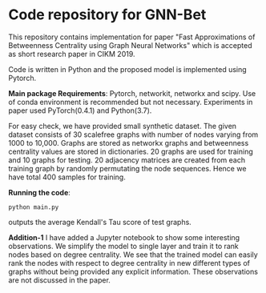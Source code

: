 # Code repository for GNN-Bet
This repository contains implementation for paper "Fast Approximations of Betweenness Centrality using Graph Neural Networks" which is accepted as short research paper in CIKM 2019.

Code is written in Python and the proposed model is implemented using Pytorch.

**Main package Requirements**: Pytorch, networkit, networkx and scipy.
Use of conda environment is recommended but not necessary.
Experiments in paper used PyTorch(0.4.1) and Python(3.7).

For easy check, we have provided small synthetic dataset. The given dataset consists of 30 scalefree graphs with number of nodes varying from 1000 to 10,000. Graphs are stored as networkx graphs and betweenness centrality values are stored in dictionaries. 20 graphs are used for training and 10 graphs for testing. 20 adjacency matrices are created from each training graph by randomly permutating the node sequences. Hence we have total 400 samples for training.

**Running the code**:

    python main.py

outputs the average Kendall's Tau score of test graphs.

**Addition-1**
I have added a Jupyter notebook to show some interesting observations. We simplify the model to single layer and train it to rank nodes based on degree centrality. We see that the trained model can easily rank the nodes with respect to degree centrality in new different types of graphs without being provided any explicit information. These observations are not discussed in the paper.


